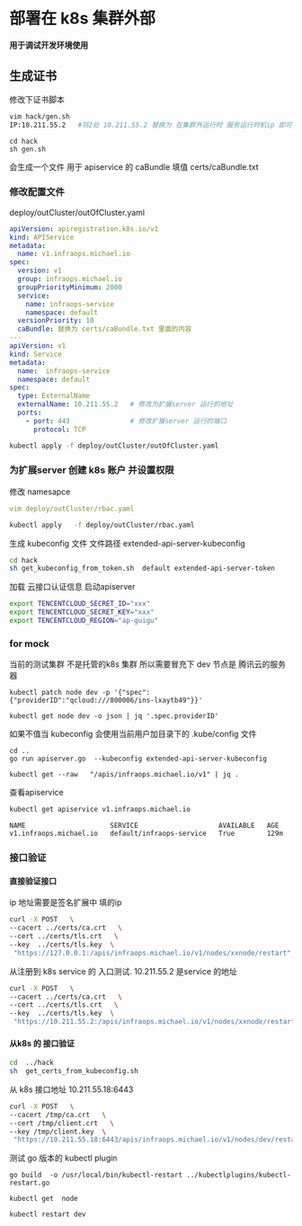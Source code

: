 # 部署在 k8s 集群外部

**用于调试开发环境使用**

## 生成证书

修改下证书脚本

```bash
vim hack/gen.sh
IP:10.211.55.2   #将2处 10.211.55.2 替换为 在集群外运行时 服务运行时机ip 即可
```



```shell
cd hack
sh gen.sh
```

会生成一个文件 用于 apiservice 的 caBundle 填值
certs/caBundle.txt



### 修改配置文件


deploy/outCluster/outOfCluster.yaml

```yaml
apiVersion: apiregistration.k8s.io/v1
kind: APIService
metadata:
  name: v1.infraops.michael.io
spec:
  version: v1
  group: infraops.michael.io
  groupPriorityMinimum: 2000
  service:
    name: infraops-service
    namespace: default
  versionPriority: 10
  caBundle: 替换为 certs/caBundle.txt 里面的内容
---
apiVersion: v1
kind: Service
metadata:
  name:  infraops-service
  namespace: default
spec:
  type: ExternalName
  externalName: 10.211.55.2   # 修改为扩展server 运行的地址
  ports:
    - port: 443               # 修改扩展server 运行的端口
      protocol: TCP
```


```bash
kubectl apply -f deploy/outCluster/outOfCluster.yaml
```


### 为扩展server 创建 k8s 账户 并设置权限

修改 namesapce 
```yaml
vim deploy/outCluster/rbac.yaml 
```

```bash
kubectl apply   -f deploy/outCluster/rbac.yaml 
```

生成 kubeconfig 文件 文件路径 extended-api-server-kubeconfig

```bash
cd hack
sh get_kubeconfig_from_token.sh  default extended-api-server-token
```

加载 云接口认证信息  启动apiserver 

```bash
export TENCENTCLOUD_SECRET_ID="xxx"
export TENCENTCLOUD_SECRET_KEY="xxx"
export TENCENTCLOUD_REGION="ap-guigu"
```




### for mock  


当前的测试集群 不是托管的k8s 集群 所以需要冒充下 dev 节点是 腾讯云的服务器


```shell
kubectl patch node dev -p '{"spec":{"providerID":"qcloud:///800006/ins-lxaytb49"}}'
```

```shell
kubectl get node dev -o json | jq '.spec.providerID'
```




如果不值当 kubeconfig 会使用当前用户加目录下的  .kube/config 文件

```shell
cd ..
go run apiserver.go  --kubeconfig extended-api-server-kubeconfig
```




```shell
kubectl get --raw   "/apis/infraops.michael.io/v1" | jq .
```



查看apiservice

```bash
kubectl get apiservice v1.infraops.michael.io
```

```text
NAME                     SERVICE                    AVAILABLE   AGE
v1.infraops.michael.io   default/infraops-service   True        129m
```




### 接口验证


####  直接验证接口

ip 地址需要是签名扩展中 填的ip 

```bash
curl -X POST   \
--cacert ../certs/ca.crt   \
--cert ../certs/tls.crt   \
--key  ../certs/tls.key  \
 "https://127.0.0.1:/apis/infraops.michael.io/v1/nodes/xxnode/restart"
```

从注册到 k8s service 的 入口测试. 10.211.55.2 是service 的地址


```bash
curl -X POST   \
--cacert ../certs/ca.crt   \
--cert ../certs/tls.crt   \
--key  ../certs/tls.key  \
 "https://10.211.55.2:/apis/infraops.michael.io/v1/nodes/xxnode/restart"
```


#### 从k8s 的 接口验证



```bash
cd  ../hack
sh  get_certs_from_kubeconfig.sh
```

从 k8s 接口地址  10.211.55.18:6443

```bash
curl -X POST   \
--cacert /tmp/ca.crt   \
--cert /tmp/client.crt   \
--key /tmp/client.key  \
 "https://10.211.55.18:6443/apis/infraops.michael.io/v1/nodes/dev/restart"
```


测试 go 版本的 kubectl plugin

```shell
go build  -o /usr/local/bin/kubectl-restart ../kubectlplugins/kubectl-restart.go
```


```shell
kubectl get  node
```

```shell
kubectl restart dev
```
